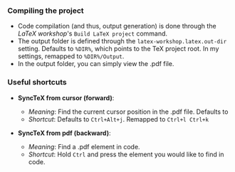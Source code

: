 ﻿### Compiling the project

- Code compilation (and thus, output generation) is done through the *LaTeX workshop*'s `Build LaTeX project` command.
- The output folder is defined through the `latex-workshop.latex.out-dir` setting. Defaults to `%DIR%`, which points to the TeX project root. In my settings, remapped to `%DIR%/Output`.
- In the output folder, you can simply view the .pdf file.

### Useful shortcuts

- **SyncTeX from cursor (forward)**: 
    - *Meaning*: Find the current cursor position in the .pdf file. Defaults to 
    - *Shortcut*: Defaults to `Ctrl+Alt+j`. Remapped to `Ctrl+l Ctrl+k`

- **SyncTeX from pdf (backward)**:
    - *Meaning*: Find a .pdf element in code.
    - *Shortcut*: Hold `Ctrl` and press the element you would like to find in code.
